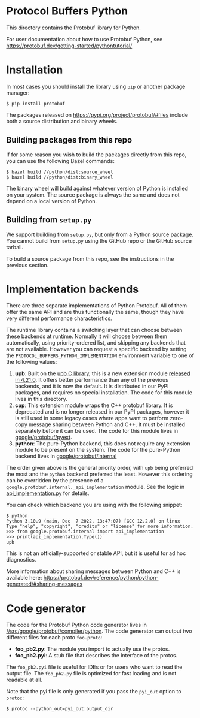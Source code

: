 # Protocol Buffers Python

This directory contains the Protobuf library for Python.

For user documentation about how to use Protobuf Python, see
https://protobuf.dev/getting-started/pythontutorial/

# Installation

In most cases you should install the library using `pip` or another package
manager:

```
$ pip install protobuf
```

The packages released on https://pypi.org/project/protobuf/#files include both a
source distribution and binary wheels.

## Building packages from this repo

If for some reason you wish to build the packages directly from this repo, you
can use the following Bazel commands:

```
$ bazel build //python/dist:source_wheel
$ bazel build //python/dist:binary_wheel
```

The binary wheel will build against whatever version of Python is installed on
your system. The source package is always the same and does not depend on a
local version of Python.

## Building from `setup.py`

We support building from `setup.py`, but only from a Python source package.
You cannot build from `setup.py` using the GitHub repo or the GitHub source
tarball.

To build a source package from this repo, see the instructions in the previous
section.

# Implementation backends

There are three separate implementations of Python Protobuf. All of them offer
the same API and are thus functionally the same, though they have very different
performance characteristics.

The runtime library contains a switching layer that can choose between these
backends at runtime. Normally it will choose between them automatically, using
priority-ordered list, and skipping any backends that are not available. However
you can request a specific backend by setting the
`PROTOCOL_BUFFERS_PYTHON_IMPLEMENTATION` environment variable to one of the
following values:

1.  **upb**: Built on the
    [upb C library](https://github.com/protocolbuffers/protobuf/tree/main/upb),
    this is a new extension module
    [released in 4.21.0](https://protobuf.dev/news/2022-05-06/). It offers
    better performance than any of the previous backends, and it is now the
    default. It is distributed in our PyPI packages, and requires no special
    installation. The code for this module lives in this directory.
1.  **cpp**: This extension module wraps the C++ protobuf library. It is
    deprecated and is no longer released in our PyPI packages, however it is
    still used in some legacy cases where apps want to perform zero-copy message
    sharing between Python and C++. It must be installed separately before it
    can be used. The code for this module lives in
    [google/protobuf/pyext](https://github.com/protocolbuffers/protobuf/tree/main/python/google/protobuf/pyext).
1.  **python**: The pure-Python backend, this does not require any extension
    module to be present on the system. The code for the pure-Python backend
    lives in [google/protobuf/internal](google/protobuf/internal)

The order given above is the general priority order, with `upb` being preferred
the most and the `python` backend preferred the least. However this ordering can
be overridden by the presence of a
`google.protobuf.internal._api_implementation` module. See the logic in
[api_implementation.py](https://github.com/protocolbuffers/protobuf/blob/main/python/google/protobuf/internal/api_implementation.py)
for details.

You can check which backend you are using with the following snippet:

```
$ python
Python 3.10.9 (main, Dec  7 2022, 13:47:07) [GCC 12.2.0] on linux
Type "help", "copyright", "credits" or "license" for more information.
>>> from google.protobuf.internal import api_implementation
>>> print(api_implementation.Type())
upb
```

This is not an officially-supported or stable API, but it is useful for ad hoc
diagnostics.

More information about sharing messages between Python and C++ is available
here: https://protobuf.dev/reference/python/python-generated/#sharing-messages

# Code generator

The code for the Protobuf Python code generator lives in
[//src/google/protobuf/compiler/python](https://github.com/protocolbuffers/protobuf/tree/main/src/google/protobuf/compiler/python).
The code generator can output two different files for each proto `foo.proto`:

*   **foo_pb2.py**: The module you import to actually use the protos.
*   **foo_pb2.pyi**: A stub file that describes the interface of the protos.

The `foo_pb2.pyi` file is useful for IDEs or for users who want to read the
output file. The `foo_pb2.py` file is optimized for fast loading and is not
readable at all.

Note that the pyi file is only generated if you pass the `pyi_out` option to
`protoc`:

```
$ protoc --python_out=pyi_out:output_dir
```
